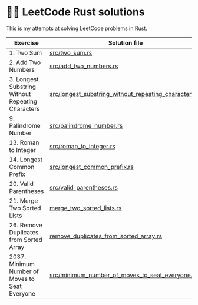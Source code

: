 # 👨‍🎓 LeetCode Rust solutions
This is my attempts at solving LeetCode problems in Rust.

| Exercise                                          | Solution file                                                                                                  | Runtime | Memory |
|---------------------------------------------------|----------------------------------------------------------------------------------------------------------------|---------|--------|
| 1. Two Sum                                        | [src/two_sum.rs](src/two_sum.rs)                                                                               | 0 ms    | 2.5 MB |
| 2. Add Two Numbers                                | [src/add_two_numbers.rs](src/two_sum.rs)                                                                       | 7 ms    | 2.2 MB |
| 3. Longest Substring Without Repeating Characters | [src/longest_substring_without_repeating_characters.rs](src/longest_substring_without_repeating_characters.rs) | 1132 ms | 2.1 MB |
| 9. Palindrome Number                              | [src/palindrome_number.rs](src/palindrome_number.rs)                                                           | 8 ms    | 2 MB   |
| 13. Roman to Integer                              | [src/roman_to_integer.rs](src/roman_to_integer.rs)                                                             | 7 ms    | 2.1 MB |
| 14. Longest Common Prefix                         | [src/longest_common_prefix.rs](src/longest_common_prefix.rs)                                                   | 0 ms    | 2.1 MB |
| 20. Valid Parentheses                             | [src/valid_parentheses.rs](src/valid_parentheses.rs)                                                           | 0 ms    | 2 MB   |
| 21. Merge Two Sorted Lists                        | [merge_two_sorted_lists.rs](src/merge_two_sorted_lists.rs)                                                     | 0 ms    | 2 MB   |
| 26. Remove Duplicates from Sorted Array           | [remove_duplicates_from_sorted_array.rs](src/remove_duplicates_from_sorted_array.rs)                           | 0ms     | 2.4 MB |
| 2037. Minimum Number of Moves to Seat Everyone    | [src/minimum_number_of_moves_to_seat_everyone.rs](src/minimum_number_of_moves_to_seat_everyone.rs)             | 4 ms    | 2.2 MB |
